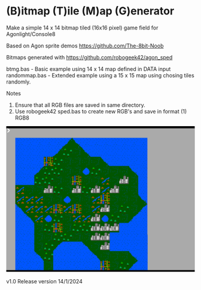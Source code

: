 # (B)itmap (T)ile (M)ap (G)enerator

 Make a simple 14 x 14 bitmap tiled (16x16 pixel) game field for Agonlight/Console8

 Based on Agon sprite demos https://github.com/The-8bit-Noob
 
 Bitmaps generated with https://github.com/robogeek42/agon_sped 

btmg.bas - Basic example using 14 x 14 map defined in DATA input
randommap.bas - Extended example using a 15 x 15 map using chosing tiles randomly.

 Notes
 1. Ensure that all RGB files are saved in same directory.
 2. Use robogeek42 sped.bas to create new RGB's and save in format (1) RGB8


![btmg](https://github.com/8BitVino/btmg/blob/main/btmg.png)

v1.0 Release version 14/1/2024
